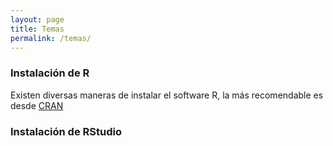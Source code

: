 ```yaml
---
layout: page
title: Temas
permalink: /temas/
---
```



### Instalación de R

Existen diversas maneras de instalar el software R, la más recomendable es desde [CRAN](https://cloud.r-project.org/) 


### Instalación de RStudio
